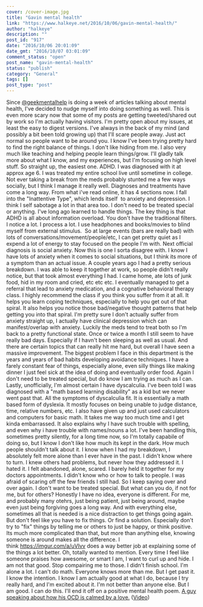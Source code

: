 ```yaml
---
cover: /cover-image.jpg
title: "Gavin mental health"
link: "https://www.halkeye.net/2016/10/06/gavin-mental-health/"
author: "halkeye"
description: ""
post_id: "917"
date: "2016/10/06 20:01:09"
date_gmt: "2016/10/07 03:01:09"
comment_status: "open"
post_name: "gavin-mental-health"
status: "publish"
category: "General"
tags: []
post_type: "post"
---
```


Since [@geekmentalhelp](http://geekmentalhelp.com/) is doing a week of articles talking about mental health, I've decided to nudge myself into doing something as well. This is even more scary now that some of my posts are getting tweeted/shared out by work so I'm actually having visitors. I'm pretty open about my issues, at least the easy to digest versions. I've always in the back of my mind (and possibly a bit been told growing up) that I'll scare people away. Just act normal so people want to be around you. I know I've been trying pretty hard to find the right balance of things. I don't like hiding from me. I also very much like teaching and helping people learn things/grow. I'll gladly talk more about what I know, and my experiences, but I'm focusing on high level stuff. So straight up, the easiest one. ADHD. I was diagnosed with it at approx age 6. I was treated my entire school live until sometime in college. Not ever taking a break from the meds probably stunted me a few ways socially, but I think I manage it really well. Diagnoses and treatments have come a long way. From what i've read online, it has 4 sections now. I fall into the "Inattentive Type", which lends itself  to anxiety and depression. I think I self sabotage a lot in that area too. I don't need to be treated special or anything. I've long ago learned to handle things. The key thing is that ADHD is all about information overload. You don't have the traditional filters. I notice a lot. I process a lot. I use headphones and books/movies to blind myself from external stimulus.  So at large events (bars are really bad) with lots of conversations/movement/people/etc, I can get pretty quiet as I expend a lot of energy to stay focused on the people I'm with. Next official diagnosis is social anxiety. Now this is one I sorta disagree with. I know I have lots of anxiety when it comes to social situations, but I think its more of a symptom than an actual issue. A couple years ago I had a pretty serious breakdown. I was able to keep it together at work, so people didn't really notice, but that took almost everything I had. I came home, ate lots of junk food, hid in my room and cried, etc etc etc. I eventually managed to get a referral that lead to anxiety medication, and a cognative behavioral therapy class. I highly recommend the class if you think you suffer from it at all. It helps you learn coping techniques, especially to help you get out of that spiral. It also helps you notice those bad/negative thought patterns that help getting you into that spiral. I'm pretty sure I don't actually suffer from anxiety straight up, I actually have clinical depression which can manifest/overlap with anxiety. Luckily the meds tend to treat both so I'm back to a pretty functional state. Once or twice a month I still seem to have really bad days. Especially if I havn't been sleeping as well as usual. And there are certain topics that can really hit me hard, but overall I have seen a massive improvement. The biggest problem I face in this department is the years and years of bad habits developing avoidance techniques. I have a farely constant fear of things, especially alone, even silly things like making dinner I just feel sick at the idea of doing and eventually order food. Again I don't need to be treated special, but do know I am trying as much as I can. Lastly, unofficially, I'm almost certain I have dyscalculia. I've been told I was diagnosed with a "math based learning disability" as a kid but we never went past that. All the symptoms of dyscalculia fit. It is essentially a math based form of dyslexia. It mostly focuses on being unable to judge distance, time, relative numbers, etc. I also have given up and just used calculators and computers for basic math. It takes me way too much time and I get kinda embarrassed. It also explains why I have such trouble with spelling, and even why i have trouble with names/nouns a lot. I've been handling this, sometimes pretty silently, for a long time now, so I'm totally capabile of doing so, but I know I don't like how much its kept in the dark. How much people shouldn't talk about it. I know when I had my breakdown, I absolutely felt more alone than I ever have in the past. I didn't know where to turn. I knew others had problems, but never how they addressed it. I hated it. I felt abandoned, alone, scared. I barely held it together for my doctors appointments. I didn't know who or how to talk to people. I was afraid of scaring off the few friends I still had. So I keep saying over and over again. I don't want to be treated special. But what can you do, if not for me, but for others? Honestly I have no idea, everyone is different. For me, and probably many otehrs, just being patient, just being around, maybe even just being forgiving goes a long way. And with everything else, sometimes all that is needed is a nice distraction to get things going again. But don't feel like you have to fix things. Or find a solution. Especially don't try to "fix" things by telling me or others to just be happy, or think positive. Its much more complicated than that, but more than anything else, knowing someone is around makes all the difference. I think <https://imgur.com/a/uVIvv> does a way better job at explaining some of the things a lot better. Oh, totally wanted to mention. Every time I feel like someone praises how awesome, or smart I am, I want to curl up and hide. I am not that good. Stop compairing me to those. I didn't finish school. I'm alone a lot. I can't do math. Everyone knows more than me. But I get past it. I know the intention. I know I am actually good at what I do, because I try really hard, and I'm excited about it. I'm not better than anyone else. But I am good. I can do this. I'll end it off on a positive mental health poem. [A guy speaking about how his OCD is calmed by a love.](http://genius.com/Neil-hilborn-ocd-annotated) ([Video](https://www.youtube.com/watch?v=vnKZ4pdSU-s))